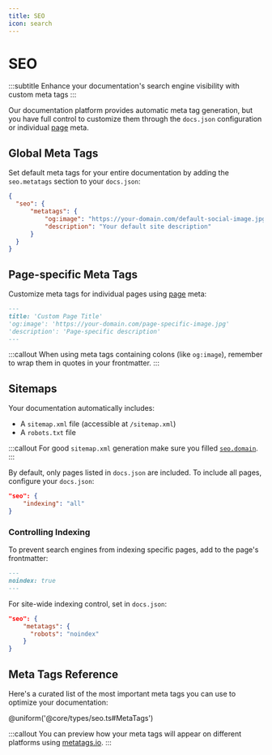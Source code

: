 ```yaml
---
title: SEO
icon: search
---
```


# SEO

:::subtitle
Enhance your documentation's search engine visibility with custom meta tags
:::

Our documentation platform provides automatic meta tag generation, but you have full control to customize them through the `docs.json` configuration or individual [page](/docs/guides/pages) meta.

## Global Meta Tags

Set default meta tags for your entire documentation by adding the `seo.metatags` section to your `docs.json`:

```json
{
  "seo": {
      "metatags": {
          "og:image": "https://your-domain.com/default-social-image.jpg",
          "description": "Your default site description"
      }
  }
}
```

## Page-specific Meta Tags

Customize meta tags for individual pages using [page](/docs/guides/pages) meta:

```md
---
title: 'Custom Page Title'
'og:image': 'https://your-domain.com/page-specific-image.jpg'
'description': 'Page-specific description'
---
```

:::callout
  When using meta tags containing colons (like `og:image`), remember to wrap them in quotes in your frontmatter.
:::

## Sitemaps

Your documentation automatically includes:
- A `sitemap.xml` file (accessible at `/sitemap.xml`)
- A `robots.txt` file

:::callout
For good `sitemap.xml` generation make sure you filled [`seo.domain`](/docs/guides/settings).
:::

By default, only pages listed in `docs.json` are included. To include all pages, configure your `docs.json`:

```json
"seo": {
    "indexing": "all"
}
```

### Controlling Indexing

To prevent search engines from indexing specific pages, add to the page's frontmatter:

```md
---
noindex: true
---
```

For site-wide indexing control, set in `docs.json`:

```json
"seo": {
    "metatags": {
      "robots": "noindex"
    }
}
```

## Meta Tags Reference

Here's a curated list of the most important meta tags you can use to optimize your documentation:

@uniform('@core/types/seo.ts#MetaTags')

:::callout
  You can preview how your meta tags will appear on different platforms using [metatags.io](https://metatags.io/).
:::
